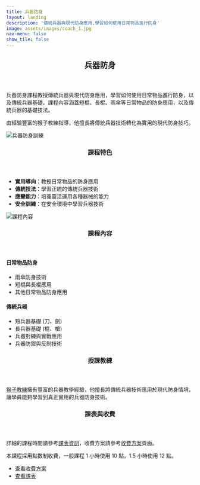 ```yaml
---
title: 兵器防身
layout: landing
description: '傳統兵器與現代防身應用,學習如何使用日常物品進行防身'
image: assets/images/coach_1.jpg
nav-menu: false
show_tile: false
---
```


<!-- Main -->
<div id="main">

<!-- One -->
<section id="one">
	<div class="inner">
		<header class="major">
			<h2>兵器防身</h2>
		</header>
		<p>兵器防身課程教授傳統兵器與現代防身應用，學習如何使用日常物品進行防身，以及傳統兵器基礎。課程內容涵蓋短棍、長棍、雨傘等日常物品的防身應用，以及傳統兵器的基礎技法。</p>
		<p>由經驗豐富的猴子教練指導，他擅長將傳統兵器技術轉化為實用的現代防身技巧。</p>
	</div>
</section>

<!-- Two -->
<section id="two" class="spotlights">
	<section>
		<div class="image">
			<img src="{% link assets/images/coach_1.jpg %}" alt="兵器防身訓練" data-position="center center" />
		</div>
		<div class="content">
			<div class="inner">
				<header class="major">
					<h3>課程特色</h3>
				</header>
				<ul>
					<li><strong>實用導向</strong>：教授日常物品的防身應用</li>
					<li><strong>傳統技法</strong>：學習正統的傳統兵器技術</li>
					<li><strong>應變能力</strong>：培養靈活運用各種器械的能力</li>
					<li><strong>安全訓練</strong>：在安全環境中學習兵器技術</li>
				</ul>
			</div>
		</div>
	</section>
	<section>
		<div class="image">
			<img src="{% link assets/images/coach_3.jpg %}" alt="課程內容" data-position="top center" />
		</div>
		<div class="content">
			<div class="inner">
				<header class="major">
					<h3>課程內容</h3>
				</header>
				<h4>日常物品防身</h4>
				<ul>
					<li>雨傘防身技術</li>
					<li>短棍與長棍應用</li>
					<li>其他日常物品防身應用</li>
				</ul>
				<h4>傳統兵器</h4>
				<ul>
					<li>短兵器基礎 (刀、劍)</li>
					<li>長兵器基礎 (棍、槍)</li>
					<li>兵器對練與實戰應用</li>
					<li>兵器防禦與反制技術</li>
				</ul>
			</div>
		</div>
	</section>
</section>

<!-- Three -->
<section id="three">
	<div class="inner">
		<header class="major">
			<h3>授課教練</h3>
		</header>
		<p><a href="{% link teachers/coach-monkey.md %}">猴子教練</a>擁有豐富的兵器教學經驗，他擅長將傳統兵器技術應用於現代防身情境，讓學員能夠學習到真正實用的兵器防身技術。</p>
	</div>
</section>

<!-- Four -->
<section id="four">
	<div class="inner">
		<header class="major">
			<h3>課表與收費</h3>
		</header>
		<p>詳細的課程時間請參考<a href="{% link schedule.md %}">課表資訊</a>，收費方案請參考<a href="{% link pricing.md %}">收費方案</a>頁面。</p>
		<p>本課程採用點數制收費，一般課程 1 小時使用 10 點，1.5 小時使用 12 點。</p>
		<ul class="actions">
			<li><a href="{% link pricing.md %}" class="button">查看收費方案</a></li>
			<li><a href="{% link schedule.md %}" class="button">查看課表</a></li>
		</ul>
	</div>
</section>

</div>
